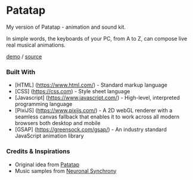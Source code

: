 Patatap
===

My version of Patatap - animation and sound kit.

In simple words, the keyboards of your PC, from A to Z, can compose live real musical animations.

[demo](https://wei840220.github.io/Patatap/) / [source](https://github.com/wei840220/Patatap)

### Built With

 -  [HTML] (https://www.html.com/) - Standard markup language
 -  [CSS] (https://css.com) - Style sheet language
 -  [Javascript] (https://www.javascript.com/) - High-level, interpreted programming language
 -  [PixiJS] (https://www.pixijs.com/) - A 2D webGL renderer with a seamless canvas fallback that enables it to work across all modern browsers both desktop and mobile
 -  [GSAP] (https://greensock.com/gsap/) - An industry standard JavaScript animation library

### Credits & Inspirations

 - Original idea from [Patatap](https://patatap.com/)
 - Music samples from [Neuronal Synchrony](https://github.com/jonobr1/Neuronal-Synchrony)